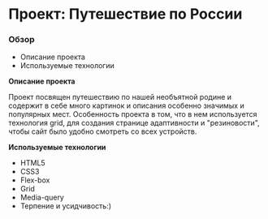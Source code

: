 # Проект: Путешествие по России

### Обзор
* Описание проекта
* Используемые технологии


**Описание проекта**

Проект посвящен путешествию по нашей необъятной родине и содержит в себе много картинок и описания особенно значимых и популярных мест.
Особенность проекта в том, что в нем используется технология grid, для создания странице адаптивности и "резиновости",
чтобы сайт было удобно смотреть со всех устройств.

**Используемые технологии**
* HTML5
* CSS3
* Flex-box
* Grid
* Media-query
* Терпение и усидчивость:)